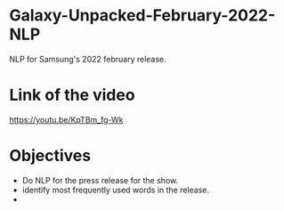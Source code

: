 # Galaxy-Unpacked-February-2022-NLP
 NLP for Samsung's 2022 february release.

# Link of the video 
https://youtu.be/KpTBm_fg-Wk

# Objectives
- Do NLP for the press release for the show.
- identify most frequently used words in the release.
- 
